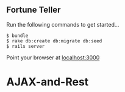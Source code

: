 ## Fortune Teller

Run the following commands to get started...

```
$ bundle
$ rake db:create db:migrate db:seed
$ rails server
```

Point your browser at [localhost:3000](http://localhost:3000/)
# AJAX-and-Rest
